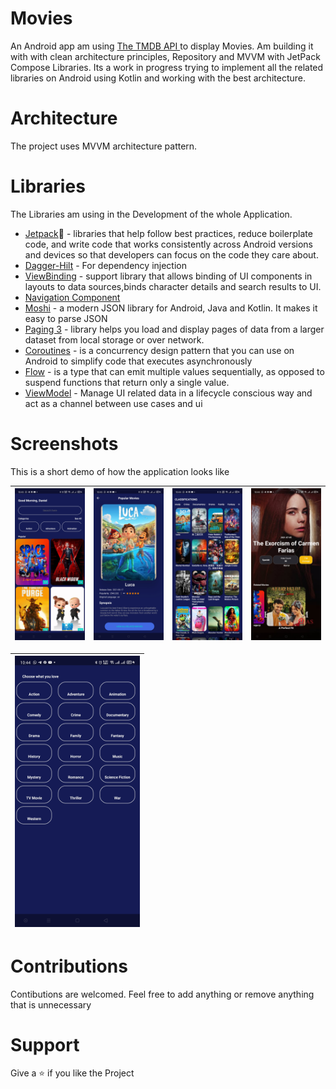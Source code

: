 # Movies
An Android app am using [The TMDB API ](https://developers.themoviedb.org/3/getting-started/introduction) to display Movies. Am building it with with clean architecture principles, Repository and MVVM with JetPack Compose Libraries.
Its a work in progress trying to implement all the related libraries on Android using Kotlin and working with the best architecture.

# Architecture
The project uses MVVM architecture pattern.

# Libraries
The Libraries am using in the Development of the whole Application.

* [Jetpack](https://developer.android.com/jetpack)🚀 - libraries that help follow best practices, reduce boilerplate code, and write code that works consistently across Android versions and devices so that developers can focus on the code they care about.
* [Dagger-Hilt](https://dagger.dev/hilt/) - For dependency injection
* [ViewBinding](https://developer.android.com/topic/libraries/view-binding) - support library that allows binding of UI components in layouts to data sources,binds character details and search results to UI.
* [Navigation Component](https://developer.android.com/guide/navigation/navigation-getting-started)
* [Moshi](https://github.com/square/moshi) - a modern JSON library for Android, Java and Kotlin. It makes it easy to parse JSON
* [Paging 3](https://developer.android.com/topic/libraries/architecture/paging/v3-overview) - library helps you load and display pages of data from a larger dataset from local storage or over network.
* [Coroutines](https://developer.android.com/kotlin/coroutines?gclid=CjwKCAjwk_WVBhBZEiwAUHQCmdx8rjojm7dxpQ2EGOYQydzDN3DbqnzZBC0nq-GGzvdmCvnnFYvgFRoCyPEQAvD_BwE&gclsrc=aw.ds) - is a concurrency design pattern that you can use on Android to simplify code that executes asynchronously
* [Flow](https://developer.android.com/kotlin/flow) - is a type that can emit multiple values sequentially, as opposed to suspend functions that return only a single value.
* [ViewModel](https://developer.android.com/topic/libraries/architecture/viewmodel?gclid=CjwKCAjwjJmIBhA4EiwAQdCbxrvUiq3wgakPX8sop8Kp8irusL4bi_9xCnaiZkUJqBzTbOTB2FB4XRoCujoQAvD_BwE&gclsrc=aw.ds) - Manage UI related data in a lifecycle conscious way and act as a channel between use cases and ui

# Screenshots
This is a short demo of how the application looks like

|<img src="images/firstscreen.jpg" width=200/>|<img src="images/secondscreen.jpg" width=200/>|<img src="images/thirdscreen.jpg" width=200/>|<img src="images/fourthscreen.jpg" width=200/>|
|:----:|:----:|:----:|:----:|

|<img src="images/fifthscreen.jpg" width=200/>|
|:----:|

# Contributions

Contibutions are welcomed. Feel free to add anything or remove anything that is unnecessary

# Support

Give a ⭐ if you like the Project
